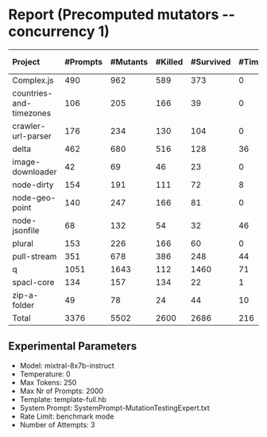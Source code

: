 # Report (Precomputed mutators --concurrency 1)
| Project | #Prompts | #Mutants | #Killed | #Survived | #Timeout | MutationScore | LLMorpheus Time | Stryker Time | #Prompt Tokens | #Completion Tokens | #Total Tokens  |
|:--------|:---------|:---------|:--------|:----------|----------|---------------|-----------------|--------------|----------------|--------------------|----------------|
| Complex.js | 490 | 962 | 589 | 373 | 0 | 61.23 | 3756.38 | 507.41 | 960545 | 96072 | 1056617 |
| countries-and-timezones | 106 | 205 | 166 | 39 | 0 | 80.98 | 1080.09 | 296.25 | 104291 | 22693 | 126984 |
| crawler-url-parser | 176 | 234 | 130 | 104 | 0 | 55.56 | 1697.04 | 762.88 | 384404 | 33495 | 417899 |
| delta | 462 | 680 | 516 | 128 | 36 | 81.18 | 3636.95 | 3476.06 | 882477 | 90094 | 972571 |
| image-downloader | 42 | 69 | 46 | 23 | 0 | 66.67 | 430.46 | 387.36 | 24140 | 8238 | 32378 |
| node-dirty | 154 | 191 | 111 | 72 | 8 | 62.3 | 1665.69 | 159.16 | 234503 | 24705 | 259208 |
| node-geo-point | 140 | 247 | 166 | 81 | 0 | 67.21 | 1497.29 | 833.16 | 315891 | 27864 | 343755 |
| node-jsonfile | 68 | 132 | 54 | 32 | 46 | 75.76 | 691.9 | 425.95 | 56273 | 12371 | 68644 |
| plural | 153 | 226 | 166 | 60 | 0 | 73.45 | 1583.06 | 115.03 | 259916 | 25067 | 284983 |
| pull-stream | 351 | 678 | 386 | 248 | 44 | 63.42 | 2802.21 | 1201.97 | 204431 | 70423 | 274854 |
| q | 1051 | 1643 | 112 | 1460 | 71 | 11.14 | 7003.28 | 11371.39 | 2103232 | 192284 | 2295516 |
| spacl-core | 134 | 157 | 134 | 22 | 1 | 85.99 | 1369.93 | 534.67 | 162695 | 26484 | 189179 |
| zip-a-folder | 49 | 78 | 24 | 44 | 10 | 43.59 | 506.29 | 470.28 | 81279 | 9124 | 90403 |
| Total | 3376 | 5502 | 2600 | 2686 | 216 | - | 27720.57 | 20541.57 | 5774077 | 638914 | 6412991 |
## Experimental Parameters
  - Model: mixtral-8x7b-instruct
  - Temperature: 0
  - Max Tokens: 250
  - Max Nr of Prompts: 2000
  - Template: template-full.hb
  - System Prompt: SystemPrompt-MutationTestingExpert.txt
  - Rate Limit: benchmark mode
  - Number of Attempts: 3


